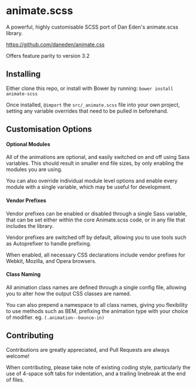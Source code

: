 # animate.scss

A powerful, highly customisable SCSS port of Dan Eden's animate.scss library.

https://github.com/daneden/animate.css

Offers feature parity to version 3.2


## Installing

Either clone this repo, or install with Bower by running:
```bower install animate-scss```

Once installed, ```@import``` the ```src/_animate.scss``` file into your own project, setting any variable overrides that need to be pulled in beforehand.


## Customisation Options

#### Optional Modules

All of the animations are optional, and easily switched on and off using Sass
variables. This should result in smaller end file sizes, by only enabling the modules
you are using.

You can also override individual module level options and enable every module
with a single variable, which may be useful for development.


#### Vendor Prefixes

Vendor prefixes can be enabled or disabled through a single Sass variable, that
can be set either within the core Animate.scss code, or in any file that includes
the library.

Vendor prefixes are switched off by default, allowing you to use tools such as
Autoprefixer to handle prefixing.

When enabled, all necessary CSS declarations include vendor prefixes for Webkit,
Mozilla, and Opera browsers.


#### Class Naming

All animation class names are defined through a single config file, allowing you
to alter how the output CSS classes are named.

You can also prepend a namespace to all class names, giving you flexibility to use
methods such as BEM, prefixing the animation type with your choice of modifier.
eg. ```(.animation--bounce-in)```


## Contributing

Contributions are greatly appreciated, and Pull Requests are always welcome!

When contributing, please take note of existing coding style, particularly the
use of 4-space soft tabs for indentation, and a trailing linebreak at the end of
files.
